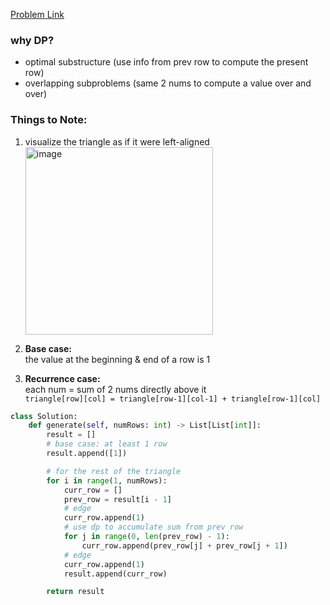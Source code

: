 [Problem Link](https://leetcode.com/problems/pascals-triangle/description/)

### why DP?
* optimal substructure (use info from prev row to compute the present row)
* overlapping subproblems (same 2 nums to compute a value over and over)

  
### Things to Note:
1. visualize the triangle as if it were left-aligned <img width="300" alt="image" src="https://github.com/seliiin-na/LeetCode/assets/89162258/8caddd4f-3f9e-485c-b5e9-48bf55af1327">

2. **Base case:** <br>
   the value at the beginning & end of a row is 1
3. **Recurrence case:** <br>
   each num = sum of 2 nums directly above it <br>
 ```triangle[row][col] = triangle[row-1][col-1] + triangle[row-1][col]```


```python
class Solution:
    def generate(self, numRows: int) -> List[List[int]]:
        result = []
        # base case: at least 1 row
        result.append([1])

        # for the rest of the triangle
        for i in range(1, numRows):
            curr_row = []
            prev_row = result[i - 1]
            # edge
            curr_row.append(1)
            # use dp to accumulate sum from prev row
            for j in range(0, len(prev_row) - 1):
                curr_row.append(prev_row[j] + prev_row[j + 1])
            # edge
            curr_row.append(1)
            result.append(curr_row)

        return result
```
